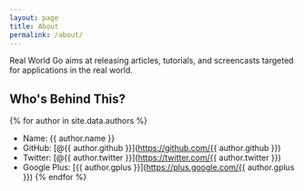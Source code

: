 ```yaml
---
layout: page
title: About
permalink: /about/
---
```


Real World Go aims at releasing articles, tutorials, and screencasts targeted for applications in the real world.

## Who's Behind This?

{% for author in site.data.authors %}
- Name: {{ author.name }}
- GitHub: [@{{ author.github }}](https://github.com/{{ author.github }})
- Twitter: [@{{ author.twitter }}](https://twitter.com/{{ author.twitter }})
- Google Plus: [{{ author.gplus }}](https://plus.google.com/{{ author.gplus }})
{% endfor %}
